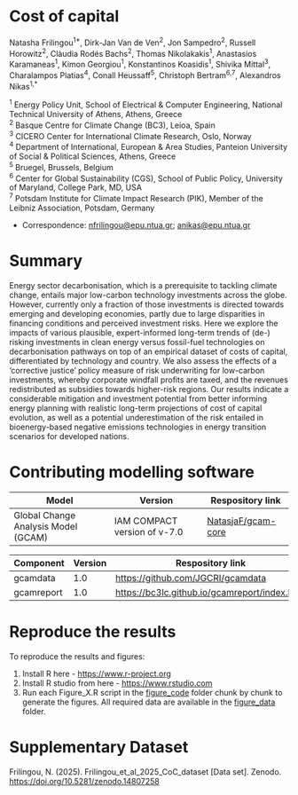 # Cost of capital
Natasha Frilingou<sup>1*</sup>, Dirk-Jan Van de Ven<sup>2</sup>, Jon Sampedro<sup>2</sup>, Russell Horowitz<sup>2</sup>, Clàudia Rodés Bachs<sup>2</sup>, Thomas Nikolakakis<sup>1</sup>, Anastasios Karamaneas<sup>1</sup>, Kimon Georgiou<sup>1</sup>, Konstantinos Koasidis<sup>1</sup>, Shivika Mittal<sup>3</sup>, Charalampos Platias<sup>4</sup>, Conall Heussaff<sup>5</sup>, Christoph Bertram<sup>6,7</sup>, Alexandros Nikas<sup>1,*</sup>

<sup>1</sup> Energy Policy Unit, School of Electrical & Computer Engineering, National Technical University of Athens, Athens, Greece <br>
<sup>2</sup> Basque Centre for Climate Change (BC3), Leioa, Spain <br>
<sup>3</sup> CICERO Center for International Climate Research, Oslo, Norway <br>
<sup>4</sup> Department of International, European & Area Studies, Panteion University of Social & Political Sciences, Athens, Greece <br>
<sup>5</sup> Bruegel, Brussels, Belgium <br>
<sup>6</sup> Center for Global Sustainability (CGS), School of Public Policy, University of Maryland, College Park, MD, USA <br>
<sup>7</sup> Potsdam Institute for Climate Impact Research (PIK), Member of the Leibniz Association, Potsdam, Germany

* Correspondence: nfrilingou@epu.ntua.gr; anikas@epu.ntua.gr

# Summary
Energy sector decarbonisation, which is a prerequisite to tackling climate change, entails major low-carbon technology investments across the globe. However, currently only a fraction of those investments is directed towards emerging and developing economies, partly due to large disparities in financing conditions and perceived investment risks. Here we explore the impacts of various plausible, expert-informed long-term trends of (de-) risking investments in clean energy versus fossil-fuel technologies on decarbonisation pathways on top of an empirical dataset of costs of capital, differentiated by technology and country. We also assess the effects of a ‘corrective justice’ policy measure of risk underwriting for low-carbon investments, whereby corporate windfall profits are taxed, and the revenues redistributed as subsidies towards higher-risk regions. Our results indicate a considerable mitigation and investment potential from better informing energy planning with realistic long-term projections of cost of capital evolution, as well as a potential underestimation of the risk entailed in bioenergy-based negative emissions technologies in energy transition scenarios for developed nations.

# Contributing modelling software

| Model    | Version | Respository link |
|----------|----------|----------|
|Global Change Analysis Model (GCAM)    |  IAM COMPACT version of v-7.0    | [NatasjaF/gcam-core](https://github.com/NatasjaF/gcam-core/tree/IAM_COMPACT_GCAM7_CoC)   |


| Component    | Version | Respository link | 
|----------|----------|----------|
|gcamdata   |  1.0    |  	https://github.com/JGCRI/gcamdata   |
|gcamreport   |  1.0    |  https://bc3lc.github.io/gcamreport/index.html   |

# Reproduce the results
To reproduce the results and figures:
1. Install R here - <https://www.r-project.org>
2. Install R studio from here - <https://www.rstudio.com>
3. Run each Figure_X.R script in the [figure_code](https://github.com/NatasjaF/Cost_of_capital/tree/main/figure_code) folder chunk by chunk to generate the figures. All required data are available in the [figure_data](https://github.com/NatasjaF/Cost_of_capital/tree/main/figure_data) folder.

# Supplementary Dataset
Frilingou, N. (2025). Frilingou_et_al_2025_CoC_dataset [Data set]. Zenodo. https://doi.org/10.5281/zenodo.14807258
